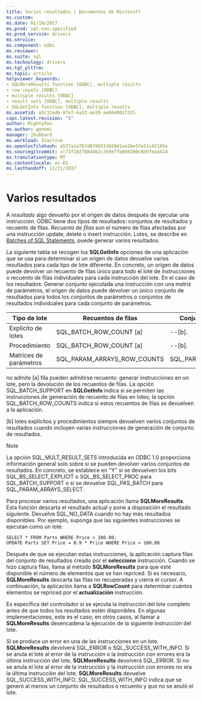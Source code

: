 ```yaml
---
title: Varios resultados | Documentos de Microsoft
ms.custom: 
ms.date: 01/19/2017
ms.prod: sql-non-specified
ms.prod_service: drivers
ms.service: 
ms.component: odbc
ms.reviewer: 
ms.suite: sql
ms.technology: drivers
ms.tgt_pltfrm: 
ms.topic: article
helpviewer_keywords:
- SQLMoreResults function [ODBC], multiple results
- row counts [ODBC]
- multiple results [ODBC]
- result sets [ODBC], multiple results
- SQLGetInfo function [ODBC], multiple results
ms.assetid: a3c32e4b-8fe7-4a33-ae39-ae664001f315
caps.latest.revision: "5"
author: MightyPen
ms.author: genemi
manager: jhubbard
ms.workload: Inactive
ms.openlocfilehash: e537a1a767d0789333659d1aa26e57e11c42195e
ms.sourcegitcommit: cc71f1027884462c359effb898390c8d97eaa414
ms.translationtype: MT
ms.contentlocale: es-ES
ms.lasthandoff: 12/21/2017
---
```

# <a name="multiple-results"></a>Varios resultados
A *resultado* algo devuelto por el origen de datos después de ejecutar una instrucción. ODBC tiene dos tipos de resultados: conjuntos de resultados y recuento de filas. *Recuento de filas* son el número de filas afectadas por una instrucción update, delete o insert instrucción. Lotes, se describe en [Batches of SQL Statements](../../../odbc/reference/develop-app/batches-of-sql-statements.md), puede generar varios resultados.  
  
 La siguiente tabla se recogen los **SQLGetInfo** opciones de una aplicación que se usa para determinar si un origen de datos devuelve varios resultados para cada tipo de lote diferente. En concreto, un origen de datos puede devolver un recuento de filas único para todo el lote de instrucciones o recuento de filas individuales para cada instrucción del lote. En el caso de los resultados: Generar conjunto ejecutada una instrucción con una matriz de parámetros, el origen de datos puede devolver un único conjunto de resultados para todos los conjuntos de parámetros o conjuntos de resultados individuales para cada conjunto de parámetros.  
  
|Tipo de lote|Recuentos de filas|Conjuntos de resultados|  
|----------------|----------------|-----------------|  
|Explícito de lotes|SQL_BATCH_ROW_COUNT [a]|--[b].|  
|Procedimiento|SQL_BATCH_ROW_COUNT [a]|--[b].|  
|Matrices de parámetros|SQL_PARAM_ARRAYS_ROW_COUNTS|SQL_PARAM_ARRAYS_SELECTS|  
  
 no admite [a] fila pueden admitirse recuento: generar instrucciones en un lote, pero la devolución de los recuentos de filas. La opción SQL_BATCH_SUPPORT en **SQLGetInfo** indica si se permiten las instrucciones de generación de recuento de filas en lotes; la opción SQL_BATCH_ROW_COUNTS indica si estos recuentos de filas se devuelven a la aplicación.  
  
 [b] lotes explícitos y procedimientos siempre devuelven varios conjuntos de resultados cuando incluyen varias instrucciones de generación de conjunto de resultados.  
  
> [!NOTE]  
>  La opción SQL_MULT_RESULT_SETS introducida en ODBC 1.0 proporciona información general solo sobre si se pueden devolver varios conjuntos de resultados. En concreto, se establece en "Y" si se devuelven los bits SQL_BS_SELECT_EXPLICIT o SQL_BS_SELECT_PROC para SQL_BATCH_SUPPORT o si se devuelve SQL_PAS_BATCH para SQL_PARAM_ARRAYS_SELECT.  
  
 Para procesar varios resultados, una aplicación llama **SQLMoreResults**. Esta función descarta el resultado actual y pone a disposición el resultado siguiente. Devuelve SQL_NO_DATA cuando no hay más resultados disponibles. Por ejemplo, suponga que las siguientes instrucciones se ejecutan como un lote:  
  
```  
SELECT * FROM Parts WHERE Price > 100.00;  
UPDATE Parts SET Price = 0.9 * Price WHERE Price > 100.00  
```  
  
 Después de que se ejecutan estas instrucciones, la aplicación captura filas del conjunto de resultados creado por el **seleccione** instrucción. Cuando se hizo captura filas, llama al método **SQLMoreResults** para que esté disponible el número de elementos que se han repriced. Si es necesario, **SQLMoreResults** descarta las filas no recuperadas y cierra el cursor. A continuación, la aplicación llama a **SQLRowCount** para determinar cuántos elementos se repriced por el **actualización** instrucción.  
  
 Es específica del controlador si se ejecuta la instrucción del lote completo antes de que todos los resultados estén disponibles. En algunas implementaciones, este es el caso; en otros casos, al llamar a **SQLMoreResults** desencadena la ejecución de la siguiente instrucción del lote.  
  
 Si se produce un error en una de las instrucciones en un lote, **SQLMoreResults** devolverá SQL_ERROR o SQL_SUCCESS_WITH_INFO. Si se anula el lote al error de la instrucción o la instrucción con errores era la última instrucción del lote, **SQLMoreResults** devolverá SQL_ERROR. Si no se anula el lote al error de la instrucción y la instrucción con errores no era la última instrucción del lote, **SQLMoreResults** devuelve SQL_SUCCESS_WITH_INFO. SQL_SUCCESS_WITH_INFO indica que se generó al menos un conjunto de resultados o recuento y que no se anuló el lote.
